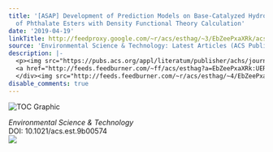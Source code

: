 ```yaml
---
title: '[ASAP] Development of Prediction Models on Base-Catalyzed Hydrolysis Kinetics
  of Phthalate Esters with Density Functional Theory Calculation'
date: '2019-04-19'
linkTitle: http://feedproxy.google.com/~r/acs/esthag/~3/EbZeePxaXRk/acs.est.9b00574
source: 'Environmental Science & Technology: Latest Articles (ACS Publications)'
description: |-
  <p><img src="https://pubs.acs.org/appl/literatum/publisher/achs/journals/content/esthag/0/esthag.ahead-of-print/acs.est.9b00574/20190419/images/medium/es-2019-00574c_0005.gif" alt="TOC Graphic"/></p><div><cite>Environmental Science & Technology</cite></div><div>DOI: 10.1021/acs.est.9b00574</div><div class="feedflare">
  <a href="http://feeds.feedburner.com/~ff/acs/esthag?a=EbZeePxaXRk:UERVHAHPgpg:yIl2AUoC8zA"><img src="http://feeds.feedburner.com/~ff/acs/esthag?d=yIl2AUoC8zA" border="0"></img></a>
  </div><img src="http://feeds.feedburner.com/~r/acs/esthag/~4/EbZeePxaXRk" height="1" width="1" ...
disable_comments: true
---
```

<p><img src="https://pubs.acs.org/appl/literatum/publisher/achs/journals/content/esthag/0/esthag.ahead-of-print/acs.est.9b00574/20190419/images/medium/es-2019-00574c_0005.gif" alt="TOC Graphic"/></p><div><cite>Environmental Science & Technology</cite></div><div>DOI: 10.1021/acs.est.9b00574</div><div class="feedflare">
<a href="http://feeds.feedburner.com/~ff/acs/esthag?a=EbZeePxaXRk:UERVHAHPgpg:yIl2AUoC8zA"><img src="http://feeds.feedburner.com/~ff/acs/esthag?d=yIl2AUoC8zA" border="0"></img></a>
</div><img src="http://feeds.feedburner.com/~r/acs/esthag/~4/EbZeePxaXRk" height="1" width="1" ...